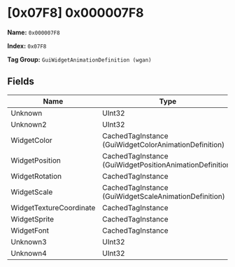# [0x07F8] 0x000007F8

**Name:** ```0x000007F8```

**Index:** ```0x07F8```

**Tag Group:** ```GuiWidgetAnimationDefinition (wgan)```

## Fields

Name	| Type	| Value
---	|---	|---	|
Unknown	|UInt32	|0
Unknown2	|UInt32	|0
WidgetColor	|CachedTagInstance (GuiWidgetColorAnimationDefinition)	|[[0x07F5] 0x000007F5](../GuiWidgetColorAnimationDefinition/07F5.md)
WidgetPosition	|CachedTagInstance (GuiWidgetPositionAnimationDefinition)	|[[0x07FA] 0x000007FA](../GuiWidgetPositionAnimationDefinition/07FA.md)
WidgetRotation	|CachedTagInstance	|null
WidgetScale	|CachedTagInstance (GuiWidgetScaleAnimationDefinition)	|[[0x076D] 0x0000076D](../GuiWidgetScaleAnimationDefinition/076D.md)
WidgetTextureCoordinate	|CachedTagInstance	|null
WidgetSprite	|CachedTagInstance	|null
WidgetFont	|CachedTagInstance	|null
Unknown3	|UInt32	|0
Unknown4	|UInt32	|0


